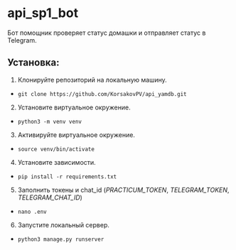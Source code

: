 # api_sp1_bot

Бот помощник проверяет статус домашки и отправляет статус в Telegram.

## Установка:
1. Клонируйте репозиторий на локальную машину.
- ``git clone https://github.com/KorsakovPV/api_yamdb.git``
2. Установите виртуальное окружение.
- ``python3 -m venv venv``
3. Активируйте виртуальное окружение.
- ``source venv/bin/activate``
4. Установите зависимости.
- ``pip install -r requirements.txt``
5. Заполнить токены и chat_id (_PRACTICUM_TOKEN_, _TELEGRAM_TOKEN_, _TELEGRAM_CHAT_ID_)
- ``nano .env``
6. Запустите локальный сервер.
- ``python3 manage.py runserver``
